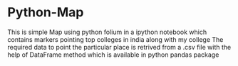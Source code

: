 # Python-Map
This is simple Map using python folium in a ipython notebook which contains markers pointing top colleges in india along with my college 
The required data to point the particular place is retrived from a .csv file with the help of DataFrame method which is available in python pandas package
